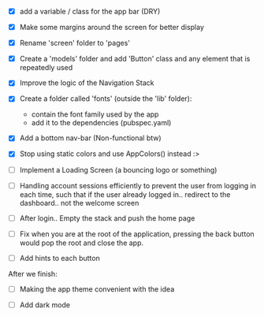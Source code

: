
- [x] add a variable / class for the app bar (DRY)

- [x] Make some margins around the screen for better display

- [x] Rename 'screen' folder to 'pages'

- [x] Create a 'models' folder and add 'Button' class and any element that is repeatedly used

- [x] Improve the logic of the Navigation Stack

- [x] Create a folder called 'fonts' (outside the 'lib' folder):
	- contain the font family used by the app
	- add it to the dependencies (pubspec.yaml)

- [x] Add a bottom nav-bar (Non-functional btw)

- [x] Stop using static colors and use AppColors() instead :>

- [ ] Implement a Loading Screen (a bouncing logo or something)

- [ ] Handling account sessions efficiently to prevent the user from logging in each time, such that if the user already logged in.. redirect to the dashboard.. not the welcome screen

- [ ] After login.. Empty the stack and push the home page

- [ ] Fix when you are at the root of the application, pressing the back button would pop the root and close the app.

- [ ] Add hints to each button

After we finish:

- [ ] Making the app theme convenient with the idea

- [ ] Add dark mode

